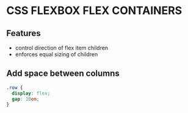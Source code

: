 # CSS FLEXBOX FLEX CONTAINERS

## Features

- control direction of flex item children
- enforces equal sizing of children

## Add space between columns

```css
.row {
  display: flex;
  gap: 10em;
}
```
